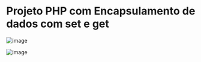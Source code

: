 # Projeto PHP com Encapsulamento de dados com set e get

![image](https://user-images.githubusercontent.com/99426704/175319071-5dacfaf6-3969-4e67-ad6c-b9d4db7a6430.png)

![image](https://user-images.githubusercontent.com/99426704/175319180-c1f3cf35-23df-425c-9c1d-b4a2004a8d78.png)
